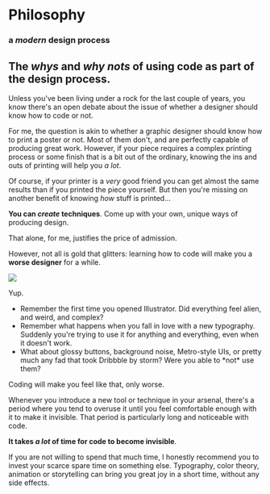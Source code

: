 # Philosophy
### a *modern* design process

## The *whys* and *why nots* of using code as part of the design process.

Unless you've been living under a rock for the last couple of years, you know there's an open debate about the issue of whether a designer should know how to code or not.

For me, the question is akin to whether a graphic designer should know how to print a poster or not. Most of them don't, and are perfectly capable of producing great work. However, if your piece requires a complex printing process or some finish that is a bit out of the ordinary, knowing the ins and outs of printing will help you *a lot*.

Of course, if your printer is a *very* good friend you can get almost the same results than if you printed the piece yourself. But then you're missing on another benefit of knowing *how* stuff is printed…

**You can *create* techniques**. Come up with your own, unique ways of producing design.

That alone, for me, justifies the price of admission.

However, not all is gold that glitters: learning how to code will make you a **worse designer** for a while.

![](/images/wat.png)

Yup.

- Remember the first time you opened Illustrator. Did everything feel alien, and weird, and complex?
- Remember what happens when you fall in love with a new typography. Suddenly you're trying to use it for anything and everything, even when it doesn't work.
- What about glossy buttons, background noise, Metro-style UIs, or pretty much any fad that took Dribbble by storm? Were you able to \*not\* use them?

Coding will make you feel like that, only worse.

Whenever you introduce a new tool or technique in your arsenal, there's a period where you tend to overuse it until you feel comfortable enough with it to make it invisible. That period is particularly long and noticeable with code.

**It takes *a lot* of time for code to become invisible**.

If you are not willing to spend that much time, I honestly recommend you to invest your scarce spare time on something else. Typography, color theory, animation or storytelling can bring you great joy in a short time, without any side effects.